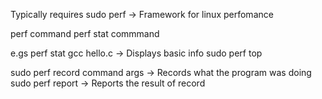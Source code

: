 Typically requires sudo
perf -> Framework for linux perfomance

perf command
perf stat commmand

e.gs
perf stat gcc hello.c -> Displays basic info
sudo perf top

sudo perf record command args -> Records what the program was doing
sudo perf report -> Reports the result of record
